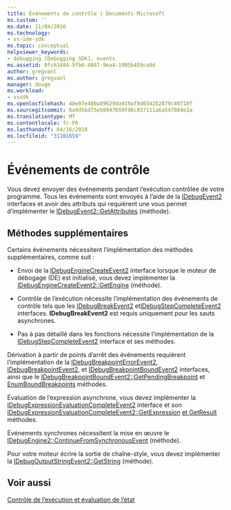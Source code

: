 ```yaml
---
title: Événements de contrôle | Documents Microsoft
ms.custom: ''
ms.date: 11/04/2016
ms.technology:
- vs-ide-sdk
ms.topic: conceptual
helpviewer_keywords:
- debugging [Debugging SDK], events
ms.assetid: 0fc63484-5fb6-4887-9ea4-1905b459ca9d
author: gregvanl
ms.author: gregvanl
manager: douge
ms.workload:
- vssdk
ms.openlocfilehash: 40e07e480a89629da919af9d6542b2879c49718f
ms.sourcegitcommit: 6a9d5bd75e50947659fd6c837111a6a547884e2a
ms.translationtype: MT
ms.contentlocale: fr-FR
ms.lasthandoff: 04/16/2018
ms.locfileid: "31101659"
---
```

# <a name="control-events"></a>Événements de contrôle
Vous devez envoyer des événements pendant l’exécution contrôlée de votre programme. Tous les événements sont envoyés à l’aide de la [IDebugEvent2](../../extensibility/debugger/reference/idebugevent2.md) interfaces et avoir des attributs qui requièrent une vous permet d’implémenter le [IDebugEvent2::GetAttributes](../../extensibility/debugger/reference/idebugevent2-getattributes.md) (méthode).  
  
## <a name="additional-methods"></a>Méthodes supplémentaires  
 Certains événements nécessitent l’implémentation des méthodes supplémentaires, comme suit :  
  
-   Envoi de la [IDebugEngineCreateEvent2](../../extensibility/debugger/reference/idebugenginecreateevent2.md) interface lorsque le moteur de débogage (DE) est initialisé, vous devez implémenter la [IDebugEngineCreateEvent2::GetEngine](../../extensibility/debugger/reference/idebugenginecreateevent2-getengine.md) (méthode).  
  
-   Contrôle de l’exécution nécessite l’implémentation des événements de contrôle tels que les [IDebugBreakEvent2](../../extensibility/debugger/reference/idebugbreakevent2.md) et[IDebugStepCompleteEvent2](../../extensibility/debugger/reference/idebugstepcompleteevent2.md) interfaces. **IDebugBreakEvent2** est requis uniquement pour les sauts asynchrones.  
  
-   Pas à pas détaillé dans les fonctions nécessite l’implémentation de la [IDebugStepCompleteEvent2](../../extensibility/debugger/reference/idebugstepcompleteevent2.md) interface et ses méthodes.  
  
 Dérivation à partir de points d’arrêt des événements requièrent l’implémentation de la [IDebugBreakpointErrorEvent2](../../extensibility/debugger/reference/idebugbreakpointerrorevent2.md), [IDebugBreakpointEvent2](../../extensibility/debugger/reference/idebugbreakpointevent2.md), et [IDebugBreakpointBoundEvent2](../../extensibility/debugger/reference/idebugbreakpointboundevent2.md) interfaces, ainsi que le [IDebugBreakpointBoundEvent2::GetPendingBreakpoint](../../extensibility/debugger/reference/idebugbreakpointboundevent2-getpendingbreakpoint.md) et [EnumBoundBreakpoints](../../extensibility/debugger/reference/idebugbreakpointboundevent2-enumboundbreakpoints.md) méthodes.  
  
 Évaluation de l’expression asynchrone, vous devez implémenter la [IDebugExpressionEvaluationCompleteEvent2](../../extensibility/debugger/reference/idebugexpressionevaluationcompleteevent2.md) interface et son [IDebugExpressionEvaluationCompleteEvent2::GetExpression](../../extensibility/debugger/reference/idebugexpressionevaluationcompleteevent2-getexpression.md) [et GetResult](../../extensibility/debugger/reference/idebugexpressionevaluationcompleteevent2-getresult.md) méthodes.  
  
 Événements synchrones nécessitent la mise en œuvre le [IDebugEngine2::ContinueFromSynchronousEvent](../../extensibility/debugger/reference/idebugengine2-continuefromsynchronousevent.md) (méthode).  
  
 Pour votre moteur écrire la sortie de chaîne-style, vous devez implémenter la [IDebugOutputStringEvent2::GetString](../../extensibility/debugger/reference/idebugoutputstringevent2-getstring.md) (méthode).  
  
## <a name="see-also"></a>Voir aussi  
 [Contrôle de l’exécution et évaluation de l’état](../../extensibility/debugger/execution-control-and-state-evaluation.md)